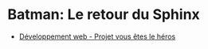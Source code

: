 # Batman: Le retour du Sphinx

* [Développement web - Projet vous êtes le héros](https://smnarnold.com/projets/vous-etes-le-heros)
